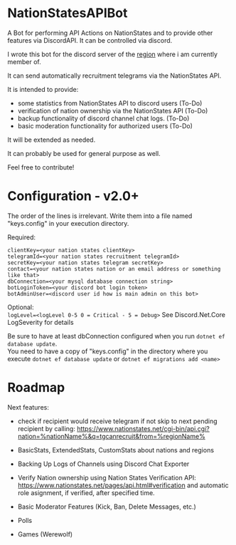 # NationStatesAPIBot
A Bot for performing API Actions on NationStates and to provide other features via DiscordAPI. It can be controlled via discord.

I wrote this bot for the discord server of the [region](https://www.nationstates.net/region=the_free_nations_region "The Free Nations Region") where i am currently member of. 

It can send automatically recruitment telegrams via the NationStates API.

It is intended to provide:
  - some statistics from NationStates API to discord users (To-Do)
  - verification of nation ownership via the NationStates API (To-Do)
  - backup functionality of discord channel chat logs. (To-Do)
  - basic moderation functionality for authorized users (To-Do)
  
It will be extended as needed.

It can probably be used for general purpose as well.

Feel free to contribute!

# Configuration - v2.0+

The order of the lines is irrelevant. Write them into a file named "keys.config" in your execution directory.  

Required:

`clientKey=<your nation states clientKey>`  
`telegramId=<your nation states recruitment telegramId>`  
`secretKey=<your nation states telegram secretKey>`  
`contact=<your nation states nation or an email address or something like that>`  
`dbConnection=<your mysql database connection string>`  
`botLoginToken=<your discord bot login token>`  
`botAdminUser=<discord user id how is main admin on this bot>`  
  
Optional:  
`logLevel=<logLevel 0-5 0 = Critical - 5 = Debug>`
See Discord.Net.Core LogSeverity for details

Be sure to have at least dbConnection configured when you run `dotnet ef database update`.  
You need to have a copy of "keys.config" in the directory where you execute `dotnet ef database update` or `dotnet ef migrations add <name>`

# Roadmap

Next features:
- check if recipient would receive telegram if not skip to next pending recipient by calling:
https://www.nationstates.net/cgi-bin/api.cgi?nation=%nationName%&q=tgcanrecruit&from=%regionName%

- BasicStats, ExtendedStats, CustomStats about nations and regions

- Backing Up Logs of Channels using Discord Chat Exporter

- Verify Nation ownership using Nation States Verification API: https://www.nationstates.net/pages/api.html#verification and automatic role asignment, if verified, after specified time.

- Basic Moderator Features (Kick, Ban, Delete Messages, etc.)

- Polls  

- Games (Werewolf)  
